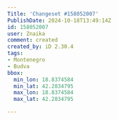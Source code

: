 ```yaml
---
Title: 'Changeset #158052007'
PublishDate: 2024-10-18T13:49:14Z
id: 158052007
user: Znaika
comment: created
created_by: iD 2.30.4
tags:
- Montenegro
- Budva
bbox:
  min_lon: 18.8374584
  min_lat: 42.2834795
  max_lon: 18.8374584
  max_lat: 42.2834795

---
```

